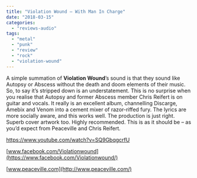 ```yaml
---
title: "Violation Wound – With Man In Charge"
date: "2018-03-15"
categories: 
  - "reviews-audio"
tags: 
  - "metal"
  - "punk"
  - "review"
  - "rock"
  - "violation-wound"
---
```


A simple summation of **Violation Wound**’s sound is that they sound like Autopsy or Abscess without the death and doom elements of their music. So, to say it’s stripped down is an understatement. This is no surprise when you realise that Autopsy and former Abscess member Chris Reifert is on guitar and vocals. It really is an excellent album, channelling Discarge, Amebix and Venom into a cement mixer of razor-riffed fury. The lyrics are more socially aware, and this works well. The production is just right. Superb cover artwork too. Highly recommended. This is as it should be – as you’d expect from Peaceville and Chris Reifert.

https://www.youtube.com/watch?v=SQ9GbqgcrfU

[www.facebook.com/Violationwound](https://www.facebook.com/Violationwound/)

[www.peaceville.com](http://www.peaceville.com/)
